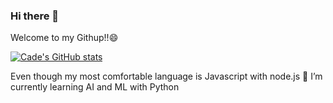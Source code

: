 ### Hi there 👋
Welcome to my Githup!!😄


[![Cade's GitHub stats](https://github-readme-stats.vercel.app/api?username=cade-coleman)](https://github.com/cade-coleman/github-readme-stats)


Even though my most comfortable language is Javascript with node.js 🌱 I’m currently learning AI and ML with Python
<!--
**cade-coleman/cade-coleman** is a ✨ _special_ ✨ repository because its `README.md` (this file) appears on your GitHub profile.

Here are some ideas to get you started:

- 🔭 I’m currently working on ...
- 🌱 I’m currently learning ...
- 👯 I’m looking to collaborate on ...
- 🤔 I’m looking for help with ...
- 💬 Ask me about ...
- 📫 How to reach me: ...
- 😄 Pronouns: ...
- ⚡ Fun fact: ...
-->
